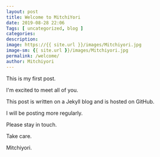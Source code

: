 ```yaml
--- 
layout: post 
title: Welcome to MitchiYori
date: 2019-08-28 22:06
Tags: [ uncategorized, blog ]
categories:
description: 
image: https://{{ site.url }}/images/Mitchiyori.jpg
image-sm: {{ site.url }}/images/Mitchiyori.jpg
permalink: /welcome/ 
author: Mitchiyori
--- 
```

This is my first post.

I'm excited to meet all of you.

This post is written on a Jekyll blog and is hosted on GitHub.

I will be posting more regularly.

Please stay in touch.

Take care.

Mitchiyori.